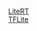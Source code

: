 [LiteRT](https://github.com/google-ai-edge/litert)  
[TFLite](https://github.com/tensorflow/tensorflow/tree/master/tensorflow/lite  
)  
